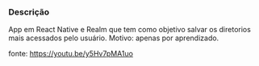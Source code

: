 ### Descrição

App em React Native e Realm que tem como objetivo salvar os diretorios mais acessados pelo usuário. 
Motivo: apenas por aprendizado.

fonte: https://youtu.be/y5Hv7pMA1uo
